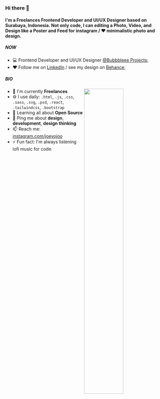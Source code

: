 ### Hi there 👋

#### I'm a  Freelances Frontend Developer and UI/UX Designer based on Surabaya, Indonesia. Not only code, I can editing a Photo, Video, and Design like a Poster and Feed for instagram / ❤️ minimalistic photo and design.
##### NOW

- 💻 Frontend Developer and UI/UX Designer [@Bubbbleee Projects](https://www.instagram.com/bubbblee.projects/);
- ❤️ Follow me on [LinkedIn](https://www.linkedin.com/in/gilang-ramadhan-9544851aa/) / see my design on [Behance](https://www.behance.net/gilangalfii);

##### BIO
[<img align="right" width="50%" src="https://github-readme-stats-ouuan.vercel.app/api?username=9Alpha9&theme=dark&show_icons=true">](https://metrics.lecoq.io/9Alpha9)

- 🏢 I'm currently **Freelances**
- ⚙️ I use daily:  `.html`, `.js`, `.css`, `.sass`, `.svg`, `.psd`, `.react`, `.tailwindcss`, `.bootstrap`
- 🌱 Learning all about **Open Source**
- 💬 Ping me about **design**, **development**, **design thinking**
- 📫 Reach me: [instagram.com/joeyojoo](https://www.instagram.com/joeyojoo_/)
- ⚡️ Fun fact: I'm always listening lofi music for code.

